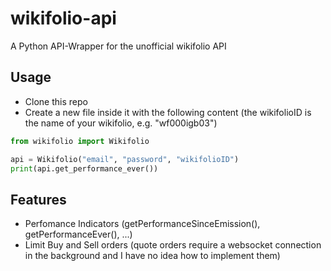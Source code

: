 # wikifolio-api
A Python API-Wrapper for the unofficial wikifolio API

## Usage
- Clone this repo
- Create a new file inside it with the following content (the wikifolioID is the name of your wikifolio, e.g. "wf000igb03")

```python
from wikifolio import Wikifolio

api = Wikifolio("email", "password", "wikifolioID")
print(api.get_performance_ever())
```

## Features
- Perfomance Indicators (getPerformanceSinceEmission(), getPerformanceEver(), ...)
- Limit Buy and Sell orders (quote orders require a websocket connection in the background and I have no idea how to implement them)
